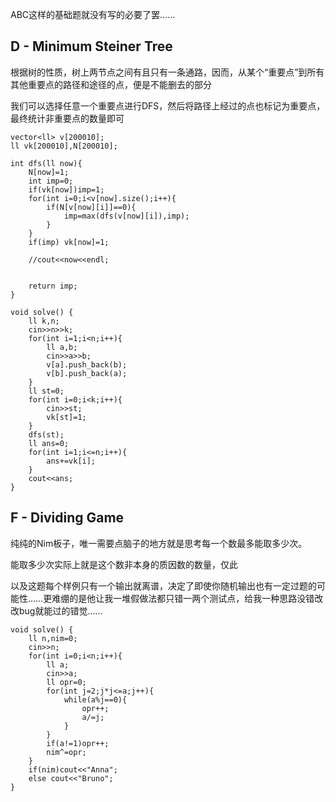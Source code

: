 ABC这样的基础题就没有写的必要了罢……

## D - Minimum Steiner Tree

根据树的性质，树上两节点之间有且只有一条通路，因而，从某个“重要点”到所有其他重要点的路径和途径的点，便是不能删去的部分

我们可以选择任意一个重要点进行DFS，然后将路径上经过的点也标记为重要点，最终统计非重要点的数量即可

```
vector<ll> v[200010];
ll vk[200010],N[200010];

int dfs(ll now){
    N[now]=1;
    int imp=0;
    if(vk[now])imp=1;
    for(int i=0;i<v[now].size();i++){
        if(N[v[now][i]]==0){
            imp=max(dfs(v[now][i]),imp);
        }
    }
    if(imp) vk[now]=1;

    //cout<<now<<endl;
    

    return imp;
}

void solve() {
    ll k,n;
    cin>>n>>k;
    for(int i=1;i<n;i++){
        ll a,b;
        cin>>a>>b;
        v[a].push_back(b);
        v[b].push_back(a);
    }
    ll st=0;
    for(int i=0;i<k;i++){
        cin>>st;
        vk[st]=1;
    }
    dfs(st);
    ll ans=0;
    for(int i=1;i<=n;i++){
        ans+=vk[i];
    }
    cout<<ans;
}
```



## F - Dividing Game

纯纯的Nim板子，唯一需要点脑子的地方就是思考每一个数最多能取多少次。

能取多少次实际上就是这个数非本身的质因数的数量，仅此

以及这题每个样例只有一个输出就离谱，决定了即使你随机输出也有一定过题的可能性……更难绷的是他让我一堆假做法都只错一两个测试点，给我一种思路没错改改bug就能过的错觉……

```
void solve() {
    ll n,nim=0;
    cin>>n;
    for(int i=0;i<n;i++){
        ll a;
        cin>>a;
        ll opr=0;
        for(int j=2;j*j<=a;j++){
            while(a%j==0){
                opr++;
                a/=j;
            }
        }
        if(a!=1)opr++;
        nim^=opr;
    }
    if(nim)cout<<"Anna";
    else cout<<"Bruno";
}
```




